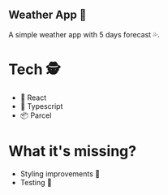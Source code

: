 ## Weather App 🌠 ##
A simple weather app with 5 days forecast 💦.

# Tech 🕵️ #
- 🌠 React
- 🧐 Typescript
- 📦 Parcel

# What it's missing? #
- Styling improvements 💅
- Testing 🤯
